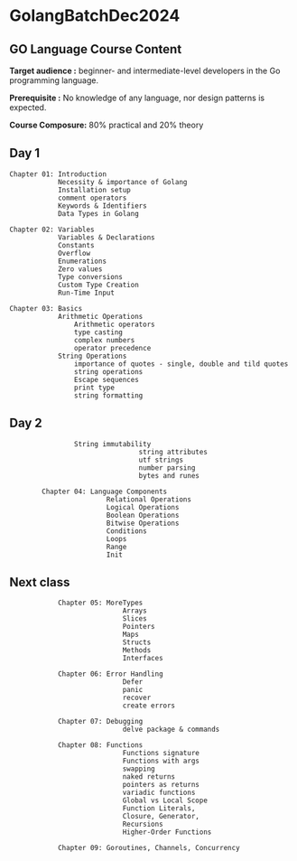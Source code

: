 # GolangBatchDec2024

##   GO Language Course Content

**Target audience :** beginner- and intermediate-level developers in the Go programming language.

**Prerequisite    :** No knowledge of any language, nor design patterns is expected.

**Course Composure:** 80% practical and 20% theory

Day 1
-----

    Chapter 01: Introduction
                Necessity & importance of Golang
                Installation setup
                comment operators
                Keywords & Identifiers
                Data Types in Golang

    Chapter 02: Variables
                Variables & Declarations
                Constants
                Overflow
                Enumerations
                Zero values
                Type conversions
                Custom Type Creation
                Run-Time Input

    Chapter 03: Basics
                Arithmetic Operations
                    Arithmetic operators
                    type casting
                    complex numbers
                    operator precedence
                String Operations
                    importance of quotes - single, double and tild quotes
                    string operations
                    Escape sequences
                    print type
                    string formatting


Day 2
------

                    String immutability
                                    string attributes
                                    utf strings
                                    number parsing
                                    bytes and runes

            Chapter 04: Language Components
                            Relational Operations
                            Logical Operations
                            Boolean Operations
                            Bitwise Operations
                            Conditions
                            Loops
                            Range
                            Init

## Next class


                Chapter 05: MoreTypes
                                Arrays
                                Slices
                                Pointers
                                Maps
                                Structs
                                Methods
                                Interfaces

                Chapter 06: Error Handling
                                Defer
                                panic
                                recover
                                create errors

                Chapter 07: Debugging
                                delve package & commands

                Chapter 08: Functions
                                Functions signature
                                Functions with args
                                swapping
                                naked returns
                                pointers as returns
                                variadic functions
                                Global vs Local Scope
                                Function Literals,
                                Closure, Generator,
                                Recursions
                                Higher-Order Functions

                Chapter 09: Goroutines, Channels, Concurrency
